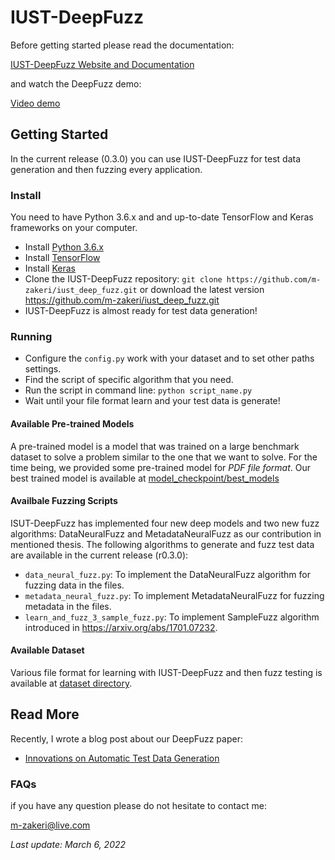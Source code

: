 # IUST-DeepFuzz
Before getting started please read the documentation:

[IUST-DeepFuzz Website and Documentation](https://m-zakeri.github.io/iust_deep_fuzz/)

 and watch the DeepFuzz demo:

[Video demo](http://parsa.iust.ac.ir/wp-content/uploads/2021/06/IUST-DeepFuzz2020_Demo.mp4)


## Getting Started
In the current release (0.3.0) you can use IUST-DeepFuzz for test data generation and then fuzzing every application.

### Install
You need to have Python 3.6.x and and up-to-date TensorFlow and Keras frameworks on your computer.
* Install [Python 3.6.x](https://www.python.org/)
* Install [TensorFlow](https://www.tensorflow.org/)
* Install [Keras](https://keras.io/)
* Clone the IUST-DeepFuzz repository: `git clone https://github.com/m-zakeri/iust_deep_fuzz.git` or download the latest version https://github.com/m-zakeri/iust_deep_fuzz.git
* IUST-DeepFuzz is almost ready for test data generation!

### Running
* Configure the `config.py` work with your dataset and to set other paths settings.
* Find the script of specific algorithm that you need. 
* Run the script in command line: `python script_name.py`
* Wait until your file format learn and your test data is generate!

#### Available Pre-trained Models
A pre-trained model is a model that was trained on a large benchmark dataset to solve a problem similar to the one that we want to solve. For the time being, we provided some pre-trained model for *PDF file format*. Our best trained model is available at [model_checkpoint/best_models](model_checkpoint/best_models)

#### Availbale Fuzzing Scripts
ISUT-DeepFuzz has implemented four new deep models and two new fuzz algorithms: DataNeuralFuzz and MetadataNeuralFuzz as our contribution in mentioned thesis. The following algorithms to generate and fuzz test data are available in the current release (r0.3.0):
* `data_neural_fuzz.py`: To implement the DataNeuralFuzz algorithm for fuzzing data in the files.
* `metadata_neural_fuzz.py`: To implement MetadataNeuralFuzz for fuzzing metadata in the files.
* `learn_and_fuzz_3_sample_fuzz.py`: To implement SampleFuzz algorithm introduced in https://arxiv.org/abs/1701.07232. 

#### Available Dataset
Various file format for learning with IUST-DeepFuzz and then fuzz testing is available at [dataset directory](dataset).


## Read More 
Recently, I wrote a blog post about our DeepFuzz paper:

* [Innovations on Automatic Test Data Generation](https://m-zakeri.github.io/innovations-on-automatic-test-data-generation.html#innovations-on-automatic-test-data-generation)


### FAQs
if you have any question please do not hesitate to contact me:

[m-zakeri@live.com](mailto:m-zakeri@live.com)

*Last update: March 6, 2022*
